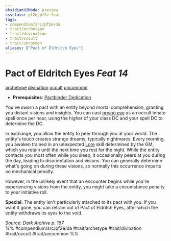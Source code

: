 ```yaml
---
obsidianUIMode: preview
cssclass: pf2e,pf2e-feat
tags:
- compendium/src/pf2e/da
- trait/archetype
- trait/divination
- trait/occult
- trait/uncommon
aliases: ["Pact of Eldritch Eyes"]
---
```

# Pact of Eldritch Eyes  *Feat 14*  
[archetype](../../rules/traits/archetype.md)  [divination](../../rules/traits/divination.md)  [occult](../../rules/traits/occult.md)  [uncommon](../../rules/traits/uncommon.md)  

- **Prerequisites**: [Pactbinder Dedication](pactbinder-dedication-da.md)

You've sworn a pact with an entity beyond mortal comprehension, granting you distant visions and insights. You can cast [prying eye](../spells/prying-eye.md) as an occult innate spell once per hour, using the higher of your class DC and your spell DC to determine the DC.

In exchange, you allow the entity to peer through you at your world. The entity's touch creates strange dreams, typically nightmares. Every morning, you awaken trained in an unexpected [Lore](../skills.md#Lore) skill determined by the GM, which you retain until the next time you rest for the night. While the entity contacts you most often while you sleep, it occasionally peers at you during the day, leading to disorientation and visions. You can generally determine what's going on during these visions, so normally this occurrence imparts no mechanical penalty.

However, in the unlikely event that an encounter begins while you're experiencing visions from the entity, you might take a circumstance penalty to your initiative roll.

**Special.** The entity isn't particularly attached to its pact with you. If you want it gone, you can retrain out of Pact of Eldritch Eyes, after which the entity withdraws its eyes to the void.

*Source: Dark Archive p. 167*  
%% #compendium/src/pf2e/da #trait/archetype #trait/divination #trait/occult #trait/uncommon %%